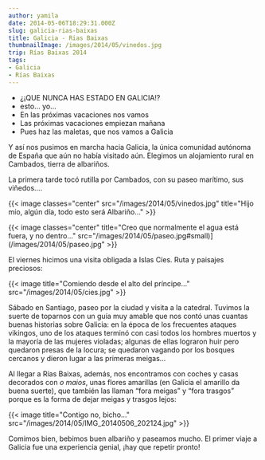 ```yaml
---
author: yamila
date: 2014-05-06T18:29:31.000Z
slug: galicia-rias-baixas
title: Galicia - Rias Baixas
thumbnailImage: /images/2014/05/vinedos.jpg
trip: Rías Baixas 2014
tags:
- Galicia
- Rías Baixas
---
```


- ¿¡QUE NUNCA HAS ESTADO EN GALICIA!?
- esto… yo…
- En las próximas vacaciones nos vamos
- Las próximas vacaciones empiezan mañana
- Pues haz las maletas, que nos vamos a Galicia

Y así nos pusimos en marcha hacia Galicia, la única comunidad autónoma de España que aún no había visitado aún. Elegimos un alojamiento rural en Cambados, tierra de albariños.

La primera tarde tocó rutilla por Cambados, con su paseo marítimo, sus viñedos….

{{< image classes="center" src="/images/2014/05/vinedos.jpg" title="Hijo mío, algún día, todo esto será Albariño..." >}}

{{< image classes="center" title="Creo que normalmente el agua está fuera, y no dentro..." src="/images/2014/05/paseo.jpg#small)](/images/2014/05/paseo.jpg" >}}

El viernes hicimos una visita obligada a Islas Cíes. Ruta y paisajes preciosos:

{{< image title="Comiendo desde el alto del príncipe..." src="/images/2014/05/cies.jpg" >}}

Sábado en Santiago, paseo por la ciudad y visita a la catedral. Tuvimos la suerte de toparnos con un guía muy amable que nos contó unas cuantas buenas historias sobre Galicia: en la época de los frecuentes ataques vikingos, uno de los ataques terminó con casi todos los hombres muertos y la mayoría de las mujeres violadas; algunas de ellas lograron huir pero quedaron presas de la locura; se quedaron vagando por los bosques cercanos y dieron lugar a las primeras meigas…

Al llegar a Rías Baixas, además, nos encontramos con coches y casas decorados con *o maios*, unas flores amarillas (en Galicia el amarillo da buena suerte), que también las llaman “fora meigas” y “fora trasgos” porque es la forma de dejar meigas y trasgos lejos:

{{< image title="Contigo no, bicho..." src="/images/2014/05/IMG_20140506_202124.jpg" >}}

Comimos bien, bebimos buen albariño y paseamos mucho. El primer viaje a Galicia fue una experiencia genial, ¡hay que repetir pronto!
